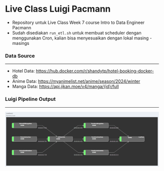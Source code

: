 # Live Class Luigi Pacmann

- Repository untuk Live Class Week 7 course Intro to Data Engineer Pacmann
- Sudah disediakan `run_etl.sh` untuk membuat scheduler dengan menggunakan Cron, kalian bisa menyesuaikan dengan lokal masing - masings

### Data Source
---

- Hotel Data: https://hub.docker.com/r/shandytp/hotel-booking-docker-db 
- Anime Data: https://myanimelist.net/anime/season/2024/winter
- Manga Data: https://api.jikan.moe/v4/manga/{id}/full

### Luigi Pipeline Output
---

![luigi_pipeline.png](assets/luigi_pipeline.png)
